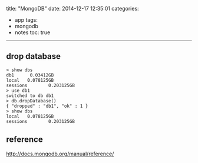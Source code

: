 title: "MongoDB"
date: 2014-12-17 12:35:01
categories:
- app
tags:
- mongodb
- notes
toc: true
---

## drop database

```
> show dbs
db1      0.03412GB
local   0.078125GB
sessions        0.203125GB
> use db1
switched to db db1
> db.dropDatabase()
{ "dropped" : "db1", "ok" : 1 }
> show dbs
local   0.078125GB
sessions        0.203125GB
```

## reference

http://docs.mongodb.org/manual/reference/
